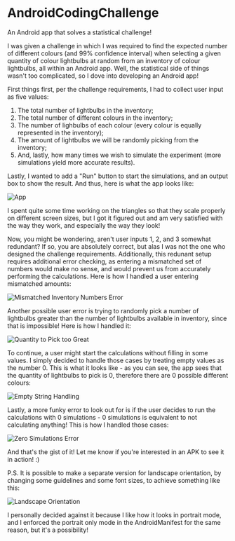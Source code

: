 # AndroidCodingChallenge
An Android app that solves a statistical challenge!

I was given a challenge in which I was required to find the expected number of different colours (and 99% confidence interval) when selecting a given quantity of colour lightbulbs at random from an inventory of colour lightbulbs, all within an Android app. Well, the statistical side of things wasn't too complicated, so I dove into developing an Android app!

First things first, per the challenge requirements, I had to collect user input as five values:
1. The total number of lightbulbs in the inventory;
2. The total number of different colours in the inventory;
3. The number of lighbulbs of each colour (every colour is equally represented in the inventory);
4. The amount of lightbulbs we will be randomly picking from the inventory;
5. And, lastly, how many times we wish to simulate the experiment (more simulations yield more accurate results).

Lastly, I wanted to add a "Run" button to start the simulations, and an output box to show the result. And thus, here is what the app looks like:

![App](https://github.com/MichaelKat/AndroidCodingChallenge/blob/master/Images/Portrait.png)


I spent quite some time working on the triangles so that they scale properly on different screen sizes, but I got it figured out and am very satisfied with the way they work, and especially the way they look!

Now, you might be wondering, aren't user inputs 1, 2, and 3 somewhat redundant? If so, you are absolutely correct, but alas I was not the one who designed the challenge requirements. Additionally, this redunant setup requires additional error checking, as entering a mismatched set of numbers would make no sense, and would prevent us from accurately performing the calculations. Here is how I handled a user entering mismatched amounts:

![Mismatched Inventory Numbers Error](https://github.com/MichaelKat/AndroidCodingChallenge/blob/master/Images/Inventory_Numbers_Error.png)


Another possible user error is trying to randomly pick a number of lightbulbs greater than the number of lightbulbs available in inventory, since that is impossible! Here is how I handled it:

![Quantity to Pick too Great](https://github.com/MichaelKat/AndroidCodingChallenge/blob/master/Images/Picking_Error.png)


To continue, a user might start the calculations without filling in some values. I simply decided to handle those cases by treating empty values as the number 0. This is what it looks like - as you can see, the app sees that the quantity of lightbulbs to pick is 0, therefore there are 0 possible different colours:

![Empty String Handling](https://github.com/MichaelKat/AndroidCodingChallenge/blob/master/Images/Empty_String_Error.png)


Lastly, a more funky error to look out for is if the user decides to run the calculations with 0 simulations - 0 simulations is equivalent to not calculating anything! This is how I handled those cases:

![Zero Simulations Error](https://github.com/MichaelKat/AndroidCodingChallenge/blob/master/Images/Simulation_Error.png)


And that's the gist of it! Let me know if you're interested in an APK to see it in action! :)


P.S. It is possible to make a separate version for landscape orientation, by changing some guidelines and some font sizes, to achieve something like this:

![Landscape Orientation](https://github.com/MichaelKat/AndroidCodingChallenge/blob/master/Images/Landscape.png)

I personally decided against it because I like how it looks in portrait mode, and I enforced the portrait only mode in the AndroidManifest for the same reason, but it's a possibility!
